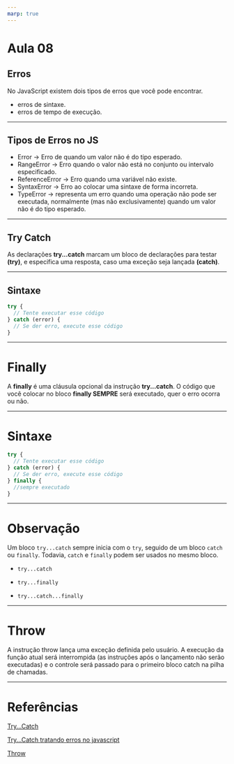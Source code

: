 ```yaml
---
marp: true
---
```


# Aula 08

## Erros

No JavaScript existem dois tipos de erros que você pode encontrar.

- erros de sintaxe.
- erros de tempo de execução.

---

## Tipos de Erros no JS

- Error -> Erro de quando um valor não é do tipo esperado.
- RangeError -> Erro quando o valor não está no conjunto ou intervalo especificado.
- ReferenceError -> Erro quando uma variável não existe.
- SyntaxError -> Erro ao colocar uma sintaxe de forma incorreta.
- TypeError -> representa um erro quando uma operação não pode ser executada, normalmente (mas não exclusivamente) quando um valor não é do tipo esperado.

---

## Try Catch

As declarações **try...catch** marcam um bloco de declarações para testar **(try)**, e especifica uma resposta, caso uma exceção seja lançada **(catch)**.

---

## Sintaxe

```js
try {
  // Tente executar esse código
} catch (error) {
  // Se der erro, execute esse código
}
```

---

# Finally

A **finally** é uma cláusula opcional da instrução **try...catch**. O código que você colocar no bloco **finally SEMPRE** será executado, quer o erro ocorra ou não.

---

# Sintaxe

```js
try {
  // Tente executar esse código
} catch (error) {
  // Se der erro, execute esse código
} finally {
  //sempre executado
}
```

---

# Observação

Um bloco `try...catch` sempre inicia com o `try`, seguido de um bloco `catch` ou `finally`. Todavia, `catch` e `finally` podem ser usados no mesmo bloco.

- `try...catch`

- `try...finally`

- `try...catch...finally`

---

# Throw

A instrução throw lança uma exceção definida pelo usuário. A execução da função atual será interrompida (as instruções após o lançamento não serão executadas) e o controle será passado para o primeiro bloco catch na pilha de chamadas.

---

# Referências

[Try...Catch](https://developer.mozilla.org/pt-BR/docs/Web/JavaScript/Reference/Statements/try...catch)

[Try...Catch tratando erros no javascript](https://ricardo-reis.medium.com/try-catch-tratando-erros-no-javascript-91bcce0b93ae)

[Throw](https://developer.mozilla.org/en-US/docs/Web/JavaScript/Reference/Statements/throw)